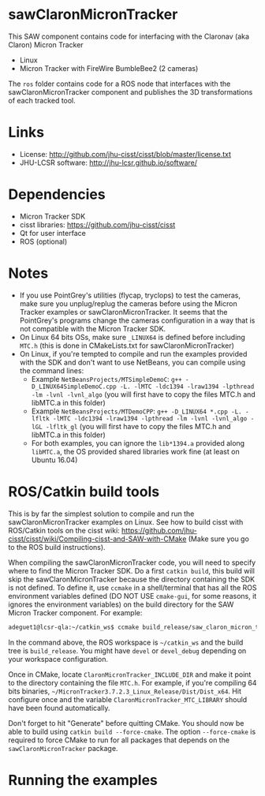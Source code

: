 # sawClaronMicronTracker

This SAW component contains code for interfacing with the Claronav (aka Claron) Micron Tracker
  * Linux
  * Micron Tracker with FireWire BumbleBee2 (2 cameras)

The `ros` folder contains code for a ROS node that interfaces with the sawClaronMicronTracker component and publishes the 3D transformations of each tracked tool.

# Links
 * License: http://github.com/jhu-cisst/cisst/blob/master/license.txt
 * JHU-LCSR software: http://jhu-lcsr.github.io/software/

# Dependencies
 * Micron Tracker SDK
 * cisst libraries: https://github.com/jhu-cisst/cisst
 * Qt for user interface
 * ROS (optional)

# Notes
 * If you use PointGrey's utilities (flycap, tryclops) to test the cameras, make sure you unplug/replug the cameras before using the Micron Tracker examples or sawClaronMicronTracker.  It seems that the PointGrey's programs change the cameras configuration in a way that is not compatible with the Micron Tracker SDK.
 * On Linux 64 bits OSs, make sure `_LINUX64` is defined before including `MTC.h` (this is done in CMakeLists.txt for sawClaronMicronTracker)
 * On Linux, if you're tempted to compile and run the examples provided with the SDK and don't want to use NetBeans, you can compile using the command lines:
   * Example `NetBeansProjects/MTSimpleDemoC`: `g++ -D_LINUX64SimpleDemoC.cpp -L. -lMTC -ldc1394 -lraw1394 -lpthread -lm -lvnl -lvnl_algo` (you will first have to copy the files MTC.h and libMTC.a in this folder)
   * Example `NetBeansProjects/MTDemoCPP`: `g++ -D_LINUX64 *.cpp -L. -lfltk -lMTC -ldc1394 -lraw1394 -lpthread -lm -lvnl -lvnl_algo -lGL -lfltk_gl` (you will first have to copy the files MTC.h and libMTC.a in this folder)
   * For both examples, you can ignore the `lib*1394.a` provided along `libMTC.a`, the OS provided shared libraries work fine (at least on Ubuntu 16.04)


# ROS/Catkin build tools

This is by far the simplest solution to compile and run the sawClaronMicronTracker examples on Linux.
See how to build cisst with ROS/Catkin tools on the cisst wiki:
https://github.com/jhu-cisst/cisst/wiki/Compiling-cisst-and-SAW-with-CMake (Make sure you go to the ROS build instructions).

When compiling the sawClaronMicronTracker code, you will need to specify where to find the Micron Tracker SDK.  Do a first `catkin build`, this build will skip the sawClaronMicronTracker because the directory containing the SDK is not defined.   To define it, use `ccmake` in a shell/terminal that has all the ROS environment variables defined (DO NOT USE `cmake-gui`, for some reasons, it ignores the environment variables) on the build directory for the SAW Micron Tracker component.  For example:
```sh
adeguet1@lcsr-qla:~/catkin_ws$ ccmake build_release/saw_claron_micron_tracker
```
In the command above, the ROS workspace is `~/catkin_ws` and the build tree is `build_release`.  You might have `devel` or `devel_debug` depending on your workspace configuration.

Once in CMake, locate `ClaronMicronTracker_INCLUDE_DIR` and make it point to the directory containing the file `MTC.h`.  For example, if you're compiling 64 bits binaries, `~/MicronTracker3.7.2.3_Linux_Release/Dist/Dist_x64`.  Hit configure once and the variable `ClaronMicronTracker_MTC_LIBRARY` should have been found automatically.

Don't forget to hit "Generate" before quitting CMake.  You should now be able to build using `catkin build --force-cmake`.   The option `--force-cmake` is required to force CMake to run for all packages that depends on the `sawClaronMicronTracker` package.


# Running the examples
